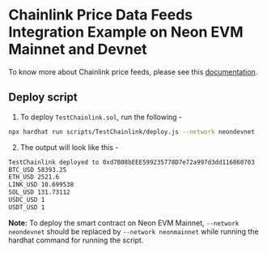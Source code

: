 # Chainlink Price Data Feeds Integration Example on Neon EVM Mainnet and Devnet

To know more about Chainlink price feeds, please see this [documentation](https://neonevm.org/docs/developing/integrate/oracles/integrating_chainlink).

## Deploy script

1. To deploy `TestChainlink.sol`, run the following -

```sh
npx hardhat run scripts/TestChainlink/deploy.js --network neondevnet
```

2. The output will look like this -

```sh
TestChainlink deployed to 0xd7B08bEEE599235778D7e72a997d3dd116860703
BTC_USD 58393.25
ETH_USD 2521.6
LINK_USD 10.699538
SOL_USD 131.73112
USDC_USD 1
USDT_USD 1
```

**Note:** To deploy the smart contract on Neon EVM Mainnet, `--network neondevnet` should be replaced by `--network neonmainnet` while running the hardhat command for running the script.

